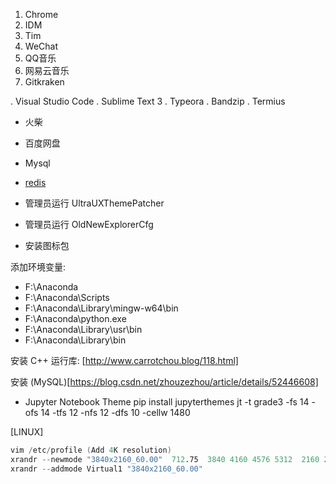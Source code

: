 
1. Chrome
2. IDM
3. Tim
4. WeChat
5. QQ音乐
6. 网易云音乐
7. Gitkraken


. Visual Studio Code
. Sublime Text 3
. Typeora
. Bandzip
. Termius
- 火柴
- 百度网盘
- Mysql
- [redis](https://github.com/microsoftarchive/redis/releases)


- 管理员运行 UltraUXThemePatcher
- 管理员运行 OldNewExplorerCfg
- 安装图标包 

添加环境变量: 
- F:\Anaconda
- F:\Anaconda\Scripts
- F:\Anaconda\Library\mingw-w64\bin
- F:\Anaconda\python.exe
- F:\Anaconda\Library\usr\bin
- F:\Anaconda\Library\bin

安装 C++ 运行库: [http://www.carrotchou.blog/118.html]


安装 (MySQL)[https://blog.csdn.net/zhouzezhou/article/details/52446608]

 - Jupyter Notebook Theme
    pip install jupyterthemes
    jt -t grade3 -fs 14 -ofs 14 -tfs 12 -nfs 12 -dfs 10 -cellw 1480


[LINUX]
```s
vim /etc/profile (Add 4K resolution)
xrandr --newmode "3840x2160_60.00"  712.75  3840 4160 4576 5312  2160 2163 2168 2237 -hsync +vsync
xrandr --addmode Virtual1 "3840x2160_60.00"
```